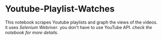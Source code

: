 # Youtube-Playlist-Watches
This notebook scrapes Youtube playlists and graph the views of the videos. it uses *Selenium Webriver*. you don't have to use YouTube API.
*check the notebook for more details.*

